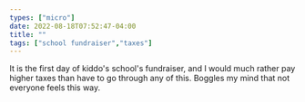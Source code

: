 ```yaml
---
types: ["micro"]
date: 2022-08-18T07:52:47-04:00
title: ""
tags: ["school fundraiser","taxes"]
---
```

It is the first day of kiddo's school's fundraiser, and I would much rather pay higher taxes than have to go through any of this. Boggles my mind that not everyone feels this way.

